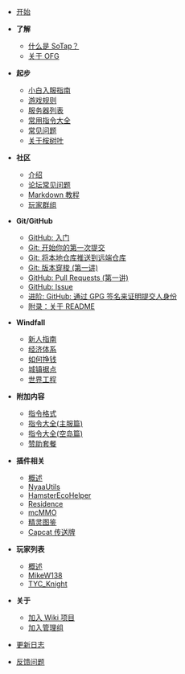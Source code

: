 - [开始](index.md)

- **了解**
    - [什么是 SoTap？](introduction.md)
    - [关于 OFG](about-ofg.md)
- **起步**
    - [小白入服指南](getting-started/preparation.md)
    - [游戏规则](/rules.md)
    - [服务器列表](getting-started/server-network.md)
    - [常用指令大全](getting-started/basic-commands.md)
    - [常见问题](getting-started/faq.md)
    - [关于桉树叶](getting-started/EusMC.md)
- **社区**
    - [介绍](forum/introduction.md)
    - [论坛常见问题](forum/faq.md)
    - [Markdown 教程](forum/markdown-tutorial.md)
    - [玩家群组](forum/groups.md)
- **Git/GitHub**
    - [GitHub: 入门](github/github_welcome.md)
    - [Git: 开始你的第一次提交](github/git_first_commit.md)
    - [Git: 将本地仓库推送到远端仓库](github/git_push_remote.md)
    - [Git: 版本穿梭 (第一讲)](github/git_reset_1.md)
    - [GitHub: Pull Requests (第一讲)](github/github_pull_requests_1.md)
    - [GitHub: Issue](github/github_issue.md)
    - [进阶: GitHub: 通过 GPG 签名来证明提交人身份](github/github_gpg_sign.md)
    - [附录：关于 README](github/about_readme.md)
- **Windfall**
    - [新人指南](Windfall/beginners-guide.md)
    - [经济体系](Windfall/economy.md)
    - [如何挣钱](Windfall/howToMakeMoney.md)
    - [城镇据点](Windfall/realms)
    - [世界工程](Windfall/projects)
- **附加内容**
    - [指令格式](others/command-format.md)
    - [指令大全(主服篇)](others/commands-for-players.md)
    - [指令大全(空岛篇)](others/commands-for-skyblock.md)
    - [赞助套餐](extra.md)
- **插件相关**
    - [概述](plugins/index.md)
    - [NyaaUtils](plugins/nyaautils.md)
    - [HamsterEcoHelper](plugins/hamsterecohelper-guide.md)
    - [Residence](plugins/residence-commands.md)
    - [mcMMO](plugins/mcmmo-commands.md)
    - [精灵图鉴](plugins/sprite.md)
    - [Capcat 传送牌](plugins/capcat.md)
- **玩家列表**
    - [概述](players/index.md)
    - [MikeW138](players/MikeW138.md)
    - [TYC_Knight](players/Knight_T.md)
- **关于**
    - [加入 Wiki 项目](/writers.md)
    - [加入管理组](about/management.md)
- [更新日志](https://github.com/sotapmc/SotapWiki/commits/master)
- [反馈问题](https://g.sotap.org/t/development)
